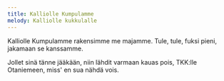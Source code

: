 ```yaml
---
title: Kalliolle Kumpulamme
melody: Kalliolle kukkulalle
---
```

Kalliolle Kumpulamme
rakensimme me majamme.
Tule, tule, fuksi pieni,
jakamaan se kanssamme.

Jollet sinä tänne jääkään,
niin lähdit varmaan kauas pois,
TKK:lle Otaniemeen,
miss' en sua nähdä vois.
